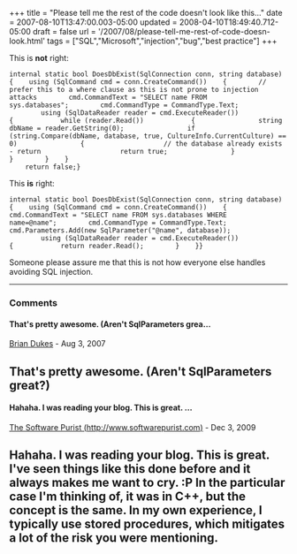 +++
title = "Please tell me the rest of the code doesn't look like this..."
date = 2007-08-10T13:47:00.003-05:00
updated = 2008-04-10T18:49:40.712-05:00
draft = false
url = '/2007/08/please-tell-me-rest-of-code-doesn-look.html'
tags = ["SQL","Microsoft","injection","bug","best practice"]
+++

This is **not** right:

```
internal static bool DoesDbExist(SqlConnection conn, string database){    using (SqlCommand cmd = conn.CreateCommand())    {        // prefer this to a where clause as this is not prone to injection attacks        cmd.CommandText = "SELECT name FROM sys.databases";        cmd.CommandType = CommandType.Text; 
        using (SqlDataReader reader = cmd.ExecuteReader())        {            while (reader.Read())            {                string dbName = reader.GetString(0);                if (string.Compare(dbName, database, true, CultureInfo.CurrentCulture) == 0)                {                    // the database already exists - return                    return true;                }            }        }    } 
    return false;}
```

This **is** right:

```
internal static bool DoesDbExist(SqlConnection conn, string database){    using (SqlCommand cmd = conn.CreateCommand())    {        cmd.CommandText = "SELECT name FROM sys.databases WHERE name=@name";        cmd.CommandType = CommandType.Text;        cmd.Parameters.Add(new SqlParameter("@name", database)); 
        using (SqlDataReader reader = cmd.ExecuteReader())        {            return reader.Read();        }    }}
```

Someone please assure me that this is not how everyone else handles avoiding SQL injection.

---

### Comments

#### That's pretty awesome. (Aren't SqlParameters grea…

[Brian Dukes](https://www.blogger.com/profile/07026014589345008284 "noreply@blogger.com") - <time datetime="2007-08-15T09:00:00.000-05:00">Aug 3, 2007</time>

That's pretty awesome. (Aren't SqlParameters great?)
---

#### Hahaha. I was reading your blog. This is great. …


[The Software Purist (http://www.softwarepurist.com)]( "noreply@blogger.com") - <time datetime="2009-12-02T07:14:54.000-06:00">Dec 3, 2009</time>

Hahaha. I was reading your blog. This is great. I've seen things like this done before and it always makes me want to cry. :P In the particular case I'm thinking of, it was in C++, but the concept is the same. In my own experience, I typically use stored procedures, which mitigates a lot of the risk you were mentioning.
---
